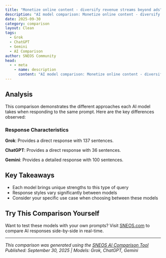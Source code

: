 ```yaml
---
title: "Monetize online content - diversify revenue streams beyond ads"
description: "AI model comparison: Monetize online content - diversify revenue streams beyond ads..."
date: 2025-09-30
category: comparison
layout: Clean
tags:
  - Grok
  - ChatGPT
  - Gemini
  - AI Comparison
author: SNEOS Community
head:
  - - meta
    - name: description
      content: "AI model comparison: Monetize online content - diversify revenue streams beyond ads..."
---
```


<ChatComparison
  title="Monetize online content - diversify revenue streams beyond ads"
  prompt="Monetize online content - diversify revenue streams beyond ads"
  :responses='{
    "Grok": "Monetizing online content without relying solely on ads requires creativity and a diversified approach to revenue streams. By building multiple income sources, you can create a more sustainable and resilient business model for your content platform, whether it\u0027s a blog, YouTube channel, podcast, or social media presence. Below are several strategies to diversify revenue streams beyond traditional advertising.\n\n---\n\n### 1. **Affiliate Marketing**\n   - **What it is**: Earn commissions by promoting products or services through unique affiliate links. When your audience purchases through your link, you receive a percentage of the sale.\n   - **How to Implement**:\n     - Join affiliate programs like Amazon Associates, ClickBank, or specific brand programs related to your niche.\n     - Create content (reviews, tutorials, guides) that naturally incorporates affiliate products.\n     - Use email newsletters, social media, or blog posts to share affiliate links.\n   - **Pros**: Low setup cost, scalable with audience growth.\n   - **Cons**: Income depends on audience trust and purchase behavior; overly promotional content can alienate followers.\n   - **Tip**: Focus on products/services you genuinely use or align with your niche for authenticity. Disclose affiliate relationships to comply with regulations (e.g., FTC guidelines).\n\n---\n\n### 2. **Subscription Models**\n   - **What it is**: Charge a recurring fee for access to premium content, community, or services.\n   - **How to Implement**:\n     - Use platforms like Patreon, Substack, or Memberful to offer exclusive content (e.g., bonus episodes, behind-the-scenes access, or newsletters).\n     - Create tiers with different benefits (e.g., early access, ad-free content, Q\u0026A sessions).\n     - Build a membership site on your own platform for full control.\n   - **Pros**: Predictable, recurring revenue; fosters a loyal community.\n   - **Cons**: Requires consistent high-value content to retain subscribers.\n   - **Tip**: Start with a small, dedicated audience and offer unique value that free content doesn\u2019t provide.\n\n---\n\n### 3. **Sell Digital Products**\n   - **What it is**: Create and sell downloadable or online products like eBooks, courses, templates, or printables.\n   - **How to Implement**:\n     - Identify your audience\u2019s pain points or needs (e.g., a fitness plan for a health blog, design templates for a creative channel).\n     - Use platforms like Gumroad, Teachable, or Etsy to host and sell products.\n     - Promote through your content, email lists, and social media.\n   - **Pros**: High profit margins; one-time creation can lead to passive income.\n   - **Cons**: Initial time investment to create quality products; requires marketing to drive sales.\n   - **Tip**: Bundle products or offer upsells (e.g., a course with bonus worksheets) to increase value and revenue.\n\n---\n\n### 4. **Sponsored Content and Brand Partnerships**\n   - **What it is**: Collaborate with brands to create content that promotes their products or services for a fee.\n   - **How to Implement**:\n     - Build a media kit showcasing your audience demographics, engagement metrics, and past work.\n     - Pitch to brands that align with your niche or reach out via influencer platforms (e.g., AspireIQ, Upfluence).\n     - Integrate sponsored content naturally into your posts, videos, or podcasts.\n   - **Pros**: Higher payouts than ads; builds relationships with brands.\n   - **Cons**: Can compromise authenticity if overdone; requires transparency with your audience.\n   - **Tip**: Maintain creative control and only partner with brands you trust to preserve audience trust.\n\n---\n\n### 5. **Crowdfunding and Donations**\n   - **What it is**: Ask your audience to support your work financially through one-time or recurring contributions.\n   - **How to Implement**:\n     - Use platforms like Patreon for recurring support or Ko-fi and Buy Me a Coffee for one-time donations.\n     - Offer perks for donors (e.g., shoutouts, exclusive content).\n     - Be transparent about how funds will be used to encourage contributions.\n   - **Pros**: Direct support from fans; builds community.\n   - **Cons**: Relies on audience goodwill; may not be sustainable as a primary revenue source.\n   - **Tip**: Combine crowdfunding with other revenue streams and regularly thank supporters to maintain engagement.\n\n---\n\n### 6. **Sell Physical Merchandise**\n   - **What it is**: Create and sell branded products like T-shirts, mugs, or stickers related to your content.\n   - **How to Implement**:\n     - Use print-on-demand services like Teespring, Printful, or Redbubble to handle production and shipping with minimal upfront costs.\n     - Design merchandise that resonates with your audience (e.g., catchphrases, logos).\n     - Promote through your content and social media channels.\n   - **Pros**: Strengthens brand identity; can be passive with print-on-demand.\n   - **Cons**: Profit margins may be small; inventory risks if not using print-on-demand.\n   - **Tip**: Start with a small product line to test demand before scaling.\n\n---\n\n### 7. **Offer Services or Consulting**\n   - **What it is**: Leverage your expertise to offer personalized services like coaching, consulting, or freelance work.\n   - **How to Implement**:\n     - Position yourself as an expert in your niche (e.g., SEO consulting for a marketing blog, fitness coaching for a health channel).\n     - Promote services through your content, website, or email list.\n     - Use platforms like Calendly to schedule sessions and Clarity.fm for paid advice calls.\n   - **Pros**: High hourly rates; direct application of your skills.\n   - **Cons**: Time-intensive; may not scale easily.\n   - **Tip**: Package services into group workshops or webinars to reach more clients at once.\n\n---\n\n### 8. **Licensing Content**\n   - **What it is**: Allow others to use your content (e.g., photos, videos, articles) for a fee.\n   - **How to Implement**:\n     - Upload high-quality content to stock photo/video platforms like Shutterstock or Getty Images.\n     - Offer white-label content or templates for businesses to use under their branding.\n     - Negotiate licensing deals with media outlets or companies.\n   - **Pros**: Passive income potential; leverages existing content.\n   - **Cons**: Requires high-quality, in-demand content; licensing terms can be complex.\n   - **Tip**: Focus on evergreen content that has long-term value.\n\n---\n\n### 9. **Host Paid Events or Workshops**\n   - **What it is**: Organize online or in-person events, webinars, or workshops for a fee.\n   - **How to Implement**:\n     - Use tools like Zoom or Eventbrite to host virtual events or sell tickets.\n     - Offer value through live Q\u0026A sessions, skill-building workshops, or networking opportunities.\n     - Promote events to your audience and through partnerships.\n   - **Pros**: Direct revenue; enhances audience engagement.\n   - **Cons**: Requires significant planning and marketing.\n   - **Tip**: Record events to sell as on-demand content for additional income.\n\n---\n\n### 10. **Create and Sell Online Courses**\n   - **What it is**: Develop structured learning programs on topics where you have expertise.\n   - **How to Implement**:\n     - Use platforms like Teachable, Thinkific, or Udemy to host and sell courses.\n     - Break content into modules with video lessons, quizzes, and downloadable resources.\n     - Market through your existing audience and social media ads.\n   - **Pros**: High revenue potential; positions you as an authority.\n   - **Cons**: Time-intensive to create; competitive market.\n   - **Tip**: Start with a mini-course to test demand before investing in a full program.\n\n---\n\n### 11. **Build a Paid Community**\n   - **What it is**: Create a private group or forum where members pay for access to exclusive discussions and networking.\n   - **How to Implement**:\n     - Use platforms like Discord, Slack, or Circle to host your community.\n     - Offer value through AMAs (Ask Me Anything), mentorship, or peer support.\n     - Charge a monthly or annual fee for access.\n   - **Pros**: Recurring revenue; builds loyalty.\n   - **Cons**: Requires active moderation and engagement.\n   - **Tip**: Focus on a specific niche or problem to attract dedicated members.\n\n---\n\n### 12. **Leverage Live Streaming Monetization**\n   - **What it is**: Earn money during live streams through tips, super chats, or paid access.\n   - **How to Implement**:\n     - Use platforms like Twitch, YouTube Live, or Streamlabs to host streams.\n     - Enable features like Super Chat (YouTube) or Bits (Twitch) for audience contributions.\n     - Offer exclusive live content for paid subscribers.\n   - **Pros**: Real-time engagement; multiple monetization features.\n   - **Cons**: Requires consistent streaming schedules; audience-dependent.\n   - **Tip**: Combine live streams with other revenue streams (e.g., selling merch during streams).\n\n---\n\n### Best Practices for Diversification\n- **Understand Your Audience**: Analyze their needs, preferences, and willingness to pay to tailor revenue strategies.\n- **Start Small**: Test one or two new revenue streams before scaling to avoid overwhelming yourself or your audience.\n- **Maintain Quality**: Prioritize delivering value to retain trust and engagement, regardless of the monetization method.\n- **Track Performance**: Use analytics to measure which streams are most profitable and adjust accordingly.\n- **Diversify Gradually**: Combine active income (e.g., services) with passive income (e.g., digital products) for balance.\n\nBy integrating several of these strategies, you can reduce reliance on ad revenue, which is often unpredictable due to algorithm changes, ad blockers, or market saturation. Diversification not only boosts income but also strengthens your content business against economic or platform-specific downturns. Which of these aligns best with your content and audience? I can dive deeper into specific strategies if you\u0027d like!",
    "ChatGPT": "Certainly! Here are several strategies to monetize online content and diversify revenue streams beyond traditional advertising:\n\n1. **Subscription/Membership Models**  \n   - Offer premium content behind a paywall.  \n   - Create tiers with varying benefits (exclusive articles, videos, early access).  \n   - Use platforms like Patreon, Substack, or your own membership site.\n\n2. **Digital Products**  \n   - Sell e-books, guides, reports, templates, or workbooks.  \n   - Offer downloadable resources related to your niche.\n\n3. **Online Courses and Workshops**  \n   - Develop and sell online courses or webinars.  \n   - Host live workshops or Q\u0026A sessions for paying members.\n\n4. **Affiliate Marketing**  \n   - Promote relevant products or services and earn commissions on sales generated through your links.  \n   - Choose affiliates carefully to maintain audience trust.\n\n5. **Sponsored Content and Partnerships**  \n   - Collaborate with brands for sponsored posts, reviews, or dedicated content.  \n   - Create branded content that aligns with your audience\u0027s interests.\n\n6. **Merchandise Sales**  \n   - Sell branded merchandise like T-shirts, mugs, stickers, or other niche-related items.  \n   - Use print-on-demand services to minimize upfront costs.\n\n7. **Crowdfunding and Donations**  \n   - Use platforms like Ko-fi, Buy Me a Coffee, or direct donation options.  \n   - Engage your community by showing appreciation for their support.\n\n8. **Consulting and Freelance Services**  \n   - Offer your expertise directly through consulting, coaching, or freelance work.  \n   - Use your content to demonstrate authority in your niche.\n\n9. **Licensing Content**  \n   - License your original content (photos, videos, articles) to other publishers or companies.  \n   - Sell usage rights for your creative work.\n\n10. **Events and Meetups**  \n    - Organize paid virtual or in-person events, conferences, or meetups.  \n    - Offer sponsorship opportunities within events.\n\n11. **Apps and Tools**  \n    - Develop and sell apps, browser extensions, or tools relevant to your audience.  \n    - Offer subscriptions or one-time purchases.\n\nBy combining several of these approaches, you can create multiple income streams that reduce dependence on advertising revenue and increase financial stability.",
    "Gemini": "Okay, let\u0027s brainstorm ways to monetize online content beyond traditional advertising. Diversifying your revenue streams is crucial for long-term sustainability and independence. Here\u0027s a breakdown of methods, categorized for clarity, with considerations for each:\n\n**I. Direct Revenue from Your Audience (Content is the Product):**\n\n*   **Subscriptions/Memberships:**\n    *   **Description:** Users pay a recurring fee (monthly, annual, etc.) for access to premium content, exclusive features, or a community.\n    *   **Examples:**\n        *   **Newsletters:** Paid email newsletters offering in-depth analysis, curated content, or expert insights (Substack, Revue).\n        *   **Online Courses/Educational Platforms:** Offering structured learning experiences (Thinkific, Teachable).\n        *   **Community Forums/Groups:** Exclusive access to a community where users can connect, learn, and share (Patreon, Mighty Networks).\n        *   **Premium Content Libraries:** A collection of articles, videos, or other resources available only to subscribers.\n    *   **Considerations:**\n        *   **Value Proposition:** What unique value do subscribers get that justifies the cost?\n        *   **Content Consistency:** Need to deliver high-quality, regular content to retain subscribers.\n        *   **Pricing Strategy:** Balancing affordability with perceived value.\n        *   **Churn Rate:** Monitoring and minimizing subscriber cancellations.\n*   **One-Time Purchases:**\n    *   **Description:** Users pay a single fee to access specific content or resources.\n    *   **Examples:**\n        *   **Ebooks/Digital Guides:** Selling downloadable books, guides, or reports (Gumroad, Amazon Kindle Direct Publishing).\n        *   **Templates/Presets:** Offering downloadable templates for design, marketing, or other tasks (Etsy, Creative Market).\n        *   **Stock Photos/Videos/Music:** Selling royalty-free media assets.\n        *   **Standalone Courses/Workshops:** A single course or workshop on a specific topic.\n    *   **Considerations:**\n        *   **Clear Value:** What problem does the product solve?\n        *   **Compelling Sales Page:** Highlighting the benefits and features.\n        *   **Pricing Appropriateness:** Based on the perceived value and competitive landscape.\n*   **Donations/Tips:**\n    *   **Description:** Users voluntarily contribute money to support your work.\n    *   **Examples:**\n        *   **Patreon:**  Allowing patrons to support you on a recurring basis.\n        *   **Buy Me a Coffee:** A simple platform for receiving one-time donations.\n        *   **Tip Jars (built into platforms):** Some platforms like Twitch or YouTube have built-in tipping features.\n    *   **Considerations:**\n        *   **Strong Connection with Audience:** Requires a loyal and engaged audience.\n        *   **Transparency:** Explaining how donations will be used to improve the content.\n        *   **Donation Tiers (on Patreon):** Offering different levels of perks and rewards for different donation amounts.\n*   **Pay-Per-View/Pay-Per-Article:**\n    *   **Description:** Users pay a fee to access individual pieces of content.\n    *   **Examples:**\n        *   **Streaming Services (Individual Movies/Shows):** Renting or buying individual movies/shows.\n        *   **Premium Articles:** Accessing specific articles on a news website (metered paywall is a variation).\n        *   **Webinars:** Paying to attend a live online presentation.\n    *   **Considerations:**\n        *   **High Perceived Value:** Content must be compelling and worth the price.\n        *   **Clear Pricing:** Easy-to-understand pricing structure.\n        *   **Security:** Protecting the content from unauthorized access.\n\n**II. Leveraging Your Audience and Content (Content as a Marketing Tool):**\n\n*   **Affiliate Marketing:**\n    *   **Description:** Promoting other companies\u0027 products or services and earning a commission on sales generated through your unique referral link.\n    *   **Examples:**\n        *   **Product Reviews:** Writing or creating videos reviewing products and including affiliate links.\n        *   **Resource Pages:** Curating lists of recommended tools and resources with affiliate links.\n        *   **Discount Codes:** Offering exclusive discounts to your audience for specific products.\n    *   **Considerations:**\n        *   **Relevance:** Promoting products that are relevant to your audience and align with your content.\n        *   **Transparency:** Disclosing your affiliate relationships to maintain trust.\n        *   **Choosing the Right Programs:** Selecting affiliate programs with good commission rates and reliable tracking.\n*   **Selling Merchandise:**\n    *   **Description:** Creating and selling branded products related to your content (t-shirts, mugs, stickers, etc.).\n    *   **Examples:**\n        *   **Custom Designs:** Featuring unique designs or logos related to your brand.\n        *   **Quotes/Catchphrases:** Using popular quotes or catchphrases from your content.\n        *   **Fan Art:** Collaborating with fans to create and sell merchandise featuring their artwork.\n    *   **Considerations:**\n        *   **Brand Identity:** Merchandise should reflect your brand and appeal to your audience.\n        *   **Quality:** High-quality merchandise that people will be proud to wear or use.\n        *   **Inventory Management:** Handling inventory, shipping, and customer service. (Consider print-on-demand services like Printful or Teespring to minimize upfront costs and inventory management.)\n*   **Sponsorships/Brand Partnerships:**\n    *   **Description:** Collaborating with brands to create sponsored content or promote their products to your audience.\n    *   **Examples:**\n        *   **Sponsored Blog Posts/Videos:** Creating content that features a brand\u0027s product or service.\n        *   **Product Integration:** Subtly incorporating a brand\u0027s product into your content.\n        *   **Giveaways:** Hosting giveaways sponsored by a brand.\n    *   **Considerations:**\n        *   **Relevance:** Partnering with brands that align with your audience and values.\n        *   **Authenticity:** Maintaining your own voice and perspective when creating sponsored content.\n        *   **Transparency:** Disclosing your sponsored relationships to maintain trust.\n        *   **Negotiation:** Negotiating fair compensation for your work.\n*   **Speaking Engagements/Workshops:**\n    *   **Description:** Leveraging your expertise and content to offer speaking engagements or workshops.\n    *   **Examples:**\n        *   **Conferences:** Speaking at industry conferences or events.\n        *   **Corporate Training:** Providing training or workshops to businesses.\n        *   **Public Workshops:** Hosting workshops for the general public.\n    *   **Considerations:**\n        *   **Public Speaking Skills:** Developing strong public speaking skills.\n        *   **Networking:** Building relationships with event organizers and potential clients.\n        *   **Value Proposition:** Clearly communicating the value of your speaking engagements or workshops.\n*   **Consulting/Coaching:**\n    *   **Description:** Offering your expertise to individuals or businesses in a one-on-one or group setting.\n    *   **Examples:**\n        *   **Business Consulting:** Providing advice and guidance to businesses on specific topics.\n        *   **Life Coaching:** Helping individuals achieve their personal or professional goals.\n        *   **Skill-Based Coaching:** Teaching specific skills to individuals or groups.\n    *   **Considerations:**\n        *   **Expertise:** Having a deep understanding of your chosen area of expertise.\n        *   **Communication Skills:** Effectively communicating your knowledge and providing guidance.\n        *   **Client Management:** Building relationships with clients and managing their expectations.\n\n**III. Leveraging Platform Features and Integrations:**\n\n*   **YouTube Channel Memberships:**\n    *   **Description:** YouTube creators can offer channel memberships to their viewers, providing exclusive perks such as badges, custom emojis, and access to member-only content.\n    *   **Considerations:**  Need to meet YouTube\u0027s eligibility requirements.  Content needs to be compelling enough to warrant a recurring subscription.\n*   **Twitch Subscriptions/Bits/Donations:**\n    *   **Description:** Twitch streamers can earn revenue through subscriptions, Twitch Bits (virtual currency that viewers can purchase and use to cheer in chat), and direct donations.\n    *   **Considerations:** Requires consistent streaming schedule and engaging content.\n*   **Facebook Fan Subscriptions:**\n    *   **Description:** Similar to YouTube Channel Memberships, Facebook allows creators to offer fan subscriptions with exclusive content and perks.\n    *   **Considerations:**  Content needs to be valuable and exclusive to subscribers.\n*   **LinkedIn Newsletter Subscriptions:**\n    *   **Description:**  Growing a newsletter on LinkedIn can allow you to position yourself as an expert and potentially monetize it through sponsorships, premium content, or lead generation.\n    *   **Considerations:**  Requires consistently valuable content and active promotion.\n\n**General Tips for Diversifying Revenue:**\n\n*   **Know Your Audience:** Understand their needs, interests, and willingness to pay.  Use surveys, polls, and social listening to gather data.\n*   **Start Small and Test:** Don\u0027t try to implement everything at once. Start with one or two new revenue streams and test their effectiveness.\n*   **Focus on Value:** Provide high-quality content and products that offer real value to your audience.\n*   **Promote Your Revenue Streams:** Let your audience know about the different ways they can support your work.\n*   **Track Your Results:** Monitor your revenue streams and make adjustments as needed.\n*   **Legal and Tax Considerations:** Be aware of the legal and tax implications of each revenue stream. Consult with a legal and financial professional as needed.\n*   **Build an Email List:**  An email list is a crucial asset for promoting your content and products.  Offer a valuable freebie (lead magnet) in exchange for email sign-ups.\n*   **Be Patient:** Building a diversified revenue stream takes time and effort. Don\u0027t get discouraged if you don\u0027t see results immediately.\n\nBy implementing these strategies and continuously experimenting, you can create a more sustainable and profitable online presence. Good luck! Remember to choose the strategies that best align with your content, audience, and goals.\n"
  }'
  published-date="17:19"
/>

## Analysis

This comparison demonstrates the different approaches each AI model takes when responding to the same prompt. Here are the key differences observed:

### Response Characteristics

**Grok**: Provides a direct response with 137 sentences. 

**ChatGPT**: Provides a direct response with 36 sentences. 

**Gemini**: Provides a detailed response with 100 sentences. 

## Key Takeaways

- Each model brings unique strengths to this type of query
- Response styles vary significantly between models
- Consider your specific use case when choosing between these models

## Try This Comparison Yourself

Want to test these models with your own prompts? Visit [SNEOS.com](https://sneos.com) to compare AI responses side-by-side in real-time.

---

*This comparison was generated using the [SNEOS AI Comparison Tool](https://sneos.com)*
*Published: September 30, 2025 | Models: Grok, ChatGPT, Gemini*
